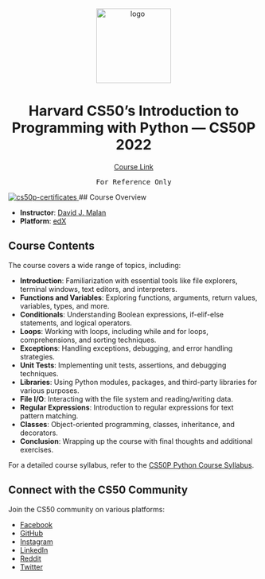 <br>

<p align="center">
<img src="https://i.imgur.com/Jj740Yd.png" alt="logo" height="150"/>
</p>

<h1 align="center">
Harvard CS50’s Introduction to Programming with Python — CS50P 2022
</h1>

<p align="center">
  <a href="https://cs50.harvard.edu/python/2022/">Course Link</a>
</p>

<pre align="center">
For Reference Only
</pre>

<a href="https://certificates.cs50.io/26bc685e-df4e-41fa-9f77-cb7451aa61e9.png">
  <img src="https://certificates.cs50.io/26bc685e-df4e-41fa-9f77-cb7451aa61e9.png" alt="cs50p-certificates" />
</a>
## Course Overview

- **Instructor**: [David J. Malan](mailto:malan@harvard.edu)
- **Platform**: [edX](https://learning.edx.org/course/course-v1:HarvardX+CS50P+Python/home)

## Course Contents

The course covers a wide range of topics, including:

- **Introduction**: Familiarization with essential tools like file explorers, terminal windows, text editors, and interpreters.
- **Functions and Variables**: Exploring functions, arguments, return values, variables, types, and more.
- **Conditionals**: Understanding Boolean expressions, if-elif-else statements, and logical operators.
- **Loops**: Working with loops, including while and for loops, comprehensions, and sorting techniques.
- **Exceptions**: Handling exceptions, debugging, and error handling strategies.
- **Unit Tests**: Implementing unit tests, assertions, and debugging techniques.
- **Libraries**: Using Python modules, packages, and third-party libraries for various purposes.
- **File I/O**: Interacting with the file system and reading/writing data.
- **Regular Expressions**: Introduction to regular expressions for text pattern matching.
- **Classes**: Object-oriented programming, classes, inheritance, and decorators.
- **Conclusion**: Wrapping up the course with final thoughts and additional exercises.

For a detailed course syllabus, refer to the [CS50P Python Course Syllabus](https://cs50.harvard.edu/python/2022/syllabus/).

## Connect with the CS50 Community

Join the CS50 community on various platforms:

- [Facebook](https://www.facebook.com/groups/cs50/)
- [GitHub](https://github.com/cs50)
- [Instagram](https://www.instagram.com/cs50/)
- [LinkedIn](https://www.linkedin.com/company/cs50/)
- [Reddit](https://www.reddit.com/r/cs50/)
- [Twitter](https://twitter.com/cs50)
